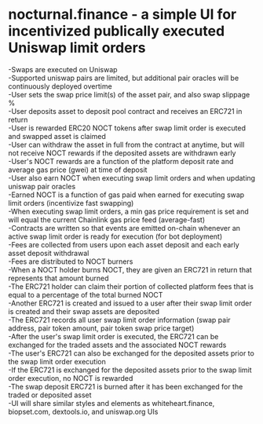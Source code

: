 # nocturnal.finance - a simple UI for incentivized publically executed Uniswap limit orders

-Swaps are executed on Uniswap  
-Supported uniswap pairs are limited, but additional pair oracles will be continuously deployed overtime  
-User sets the swap price limit(s) of the asset pair, and also swap slippage %  
-User deposits asset to deposit pool contract and receives an ERC721 in return  
-User is rewarded ERC20 NOCT tokens after swap limit order is executed and swapped asset is claimed   
-User can withdraw the asset in full from the contract at anytime, but will not receive NOCT rewards if the deposited assets are withdrawn early   
-User's NOCT rewards are a function of the platform deposit rate and average gas price (gwei) at time of deposit  
-User also earn NOCT when executing swap limit orders and when updating uniswap pair oracles  
-Earned NOCT is a function of gas paid when earned for executing swap limit orders (incentivize fast swapping)  
-When executing swap limit orders, a min gas price requirement is set and will equal the current Chainlink gas price feed (average-fast)  
-Contracts are written so that events are emitted on-chain whenever an active swap limit order is ready for execution (for bot deployment)  
-Fees are collected from users upon each asset deposit and each early asset deposit withdrawal  
-Fees are distributed to NOCT burners  
-When a NOCT holder burns NOCT, they are given an ERC721 in return that represents that amount burned  
-The ERC721 holder can claim their portion of collected platform fees that is equal to a percentage of the total burned NOCT  
-Another ERC721 is created and issued to a user after their swap limit order is created and their swap assets are deposited  
-The ERC721 records all user swap limit order information (swap pair address, pair token amount, pair token swap price target)  
-After the user's swap limit order is executed, the ERC721 can be exchanged for the traded assets and the associated NOCT rewards  
-The user's ERC721 can also be exchanged for the deposited assets prior to the swap limit order execution  
-If the ERC721 is exchanged for the deposited assets prior to the swap limit order execution, no NOCT is rewarded     
-The swap deposit ERC721 is burned after it has been exchanged for the traded or deposited asset  
-UI will share similar styles and elements as whiteheart.finance, biopset.com, dextools.io, and uniswap.org UIs  
